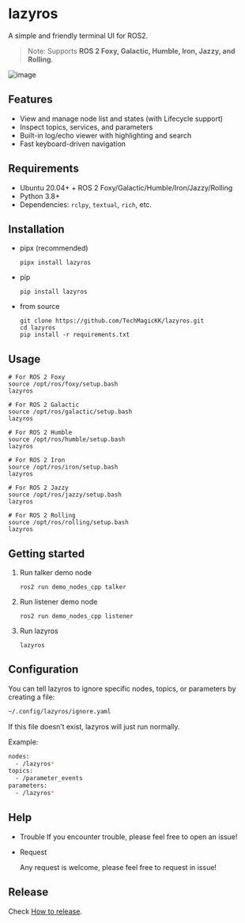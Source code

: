 # lazyros

A simple and friendly terminal UI for ROS2.
> Note: Supports **ROS 2 Foxy, Galactic, Humble, Iron, Jazzy, and Rolling**.

![image](./asset/demo.gif)


## Features
- View and manage node list and states (with Lifecycle support)
- Inspect topics, services, and parameters
- Built-in log/echo viewer with highlighting and search
- Fast keyboard-driven navigation

## Requirements
- Ubuntu 20.04+ + ROS 2 Foxy/Galactic/Humble/Iron/Jazzy/Rolling
- Python 3.8+
- Dependencies: `rclpy`, `textual`, `rich`, etc.


## Installation

- pipx (recommended)
  ```shell
  pipx install lazyros
  ```

- pip
  ````shell
  pip install lazyros
  ````
  
- from source
  
  ```shell
  git clone https://github.com/TechMagicKK/lazyros.git
  cd lazyros
  pip install -r requirements.txt
  ```

## Usage

```shell
# For ROS 2 Foxy
source /opt/ros/foxy/setup.bash
lazyros

# For ROS 2 Galactic
source /opt/ros/galactic/setup.bash
lazyros

# For ROS 2 Humble
source /opt/ros/humble/setup.bash
lazyros

# For ROS 2 Iron
source /opt/ros/iron/setup.bash
lazyros

# For ROS 2 Jazzy
source /opt/ros/jazzy/setup.bash
lazyros

# For ROS 2 Rolling
source /opt/ros/rolling/setup.bash
lazyros
```

## Getting started

1. Run talker demo node
   ```shell
   ros2 run demo_nodes_cpp talker
   ```

2. Run listener demo node
   ```
   ros2 run demo_nodes_cpp listener
   ```

3. Run lazyros
   ```shell
   lazyros
   ```

## Configuration

You can tell lazyros to ignore specific nodes, topics, or parameters by creating a file:
```sh
~/.config/lazyros/ignore.yaml
```
If this file doesn’t exist, lazyros will just run normally.

Example:
```bash
nodes:
  - /lazyros*
topics:
  - /parameter_events
parameters:
  - /lazyros*
```


## Help

- Trouble
  If you encounter trouble, please feel free to open an issue!

- Request

  Any request is welcome, please feel free to request in issue!



## Release

Check [How to release](./docs/release.md).

